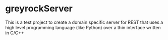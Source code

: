 greyrockServer
==============

This is a test project to create a domain specific server for REST that uses a high level programming language (like Python) over a thin interface written in C/C++
